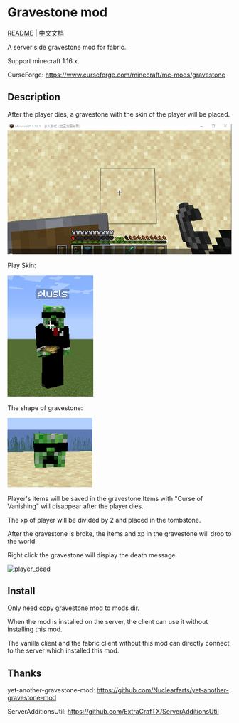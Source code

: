 # Gravestone mod

[README](README.md) | [中文文档](README_zh.md)

A server side gravestone mod for fabric.

Support minecraft 1.16.x.

CurseForge: https://www.curseforge.com/minecraft/mc-mods/gravestone


## Description

After the player dies, a gravestone with the skin of the player will be placed.

![player_dead](./doc/player_dead.gif)

Play Skin:

![skin](./doc/skin.png)

The shape of gravestone:

![skin](./doc/gravestone.png)

Player's items will be saved in the gravestone.Items with "Curse of Vanishing" will disappear after the player dies.

The xp of player will be divided by 2 and placed in the tombstone.

After the gravestone is broke, the items and xp in the gravestone will drop to the world.

Right click the gravestone will display the death message.

![player_dead](./doc/break_gravestone.gif)


## Install

Only need copy gravestone mod to mods dir.

When the mod is installed on the server, the client can use it without installing this mod.

The vanilla client and the fabric client without this mod can directly connect to the server which installed this mod.


## Thanks

yet-another-gravestone-mod: https://github.com/Nuclearfarts/yet-another-gravestone-mod

ServerAdditionsUtil: https://github.com/ExtraCrafTX/ServerAdditionsUtil